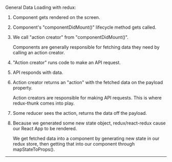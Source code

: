 General Data Loading with redux:

1.  Component gets rendered on the screen.
2.  Component's "componentDidMount()" lifecycle method gets called.
3.  We call "action creator" from "componentDidMount()".

    Components are generally responsible for fetching data they need by calling an action creator.

4.  "Action creator" runs code to make an API request.
5.  API responds with data.
6.  Action creator returns an "action" with the fetched data on the payload property.

    Action creators are responsible for making API requests. This is where redux-thunk comes into play.

7.  Some reducer sees the action, returns the data off the payload.
8.  Because we generated some new state object, redux/react-redux cause our React App to be rendered.

    We get fetched data into a component by generating new state in our redux store, then getting that into our component through mapStateToProps().


----------------------------------------------------------------------------------



